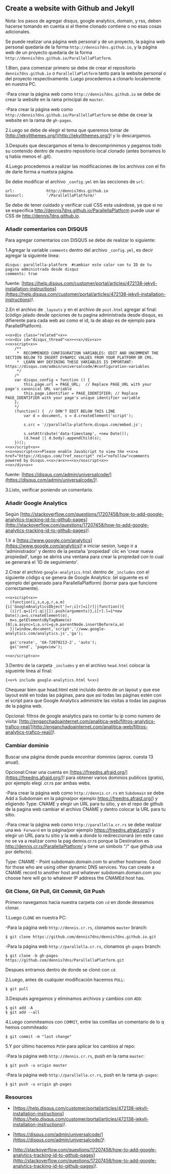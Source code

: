 
## Create a website with Github and Jekyll ##

Nota: los pasos de agregar disqus, google analytics, domain, y rss, deben hacerse tomando en cuenta si el theme clonado contiene o no esas cosas adicionales.

Se puede realizar una página web personal y de un proyecto, la página web personal quedaría de la forma ```http://dennis7dns.github.io```, y la página web de un proyecto quedaría de la forma ```http://dennis7dns.github.io/ParallellaPlatform```.

1.Bien, para comenzar primero se debe de crear el repositorio ```dennis7dns.github.io``` o ```ParallellaPlatform``` tanto para la website personal o del proyecto respectivamente. Luego procedemos a clonarlo localemente en nuestra PC.

-Para crear la página web como ```http://dennis7dns.github.io``` se debe de crear la website en la rama principal de ```master```.

-Para crear la página web como ```http://dennis7dns.github.io/ParallellaPlatform``` se debe de crear la website en la rama de ```gh-pages```.

2.Luego se debe de elegir el tema que queremos tomar de [http://jekyllthemes.org/](http://jekyllthemes.org/)! y lo descargamos.

3.Después que descargamos el tema lo descomprimimos y pegamos todo su contenido dentro de nuestro repositorio local clonado (antes borramos lo q había menos el .git).

4.Luego procedemos a realizar las modificaciones de los archivos con el fin de darle forma a nuetsra página.

Se debe modificar el archivo ```_config.yml``` en las secciones de ```url```:

```
url:              http://dennis7dns.github.io
baseurl:          '/ParallellaPlatform/'
```

Se debe de tener cuidado y verificar cuál CSS esta usándose, ya que si no se especifica http://dennis7dns.github.io/ParallellaPlatform puede usar el CSS de http://dennis7dns.github.io.

### Añadir comentarios con DISQUS ###

Para agregar comentarios con DISQUS se debe de realizar lo siguiente:

1.Agregar la variable ```comments``` dentro del archivo ```_config.yml```, es decir agregar la siguiente línea:

```
disqus: parallella-platform  #cambiar este calor con tu ID de tu pagina administrada desde disquz
comments: true
```

fuente: [https://help.disqus.com/customer/portal/articles/472138-jekyll-installation-instructions](https://help.disqus.com/customer/portal/articles/472138-jekyll-installation-instructions)!.

2.En el archivo de ```_layouts``` y en el archivo de ```post.html``` agregar al final: (código jalado desde opciones de tu pagina administrada desde disqus, es difierente para cada web asi como el id, la de abajo es de ejemplo para ParallellPlatform).

```
<<x>div class="related"<x>>
<<x>div id="disqus_thread"<x>><<x>/div<x>>
<<x>script<x>>
    /**
     *  RECOMMENDED CONFIGURATION VARIABLES: EDIT AND UNCOMMENT THE SECTION BELOW TO INSERT DYNAMIC VALUES FROM YOUR PLATFORM OR CMS.
     *  LEARN WHY DEFINING THESE VARIABLES IS IMPORTANT: https://disqus.com/admin/universalcode/#configuration-variables
     */
    /*
    var disqus_config = function () {
        this.page.url = PAGE_URL;  // Replace PAGE_URL with your page's canonical URL variable
        this.page.identifier = PAGE_IDENTIFIER; // Replace PAGE_IDENTIFIER with your page's unique identifier variable
    };
    */
    (function() {  // DON'T EDIT BELOW THIS LINE
        var d = document, s = d.createElement('script');
             
        s.src = '//parallella-platform.disqus.com/embed.js';
            
        s.setAttribute('data-timestamp', +new Date());
        (d.head || d.body).appendChild(s);
    })();
<<x>/script<x>>
<<x>noscript<x>>Please enable JavaScript to view the <<x>a href="https://disqus.com/?ref_noscript" rel="nofollow">comments powered by Disqus.<<x>/a<x>><<x>/noscript<x>>
<<x>/div<x>>
```

fuente: [https://disqus.com/admin/universalcode/](https://disqus.com/admin/universalcode/)!.

3.Listo, verificar poniendo un comentario.

### Añadir Google Analytics ###

Según [http://stackoverflow.com/questions/17207458/how-to-add-google-analytics-tracking-id-to-github-pages](http://stackoverflow.com/questions/17207458/how-to-add-google-analytics-tracking-id-to-github-pages)!.

1.Ir a [https://www.google.com/analytics](https://www.google.com/analytics)! e iniciar sesion, luego ir a 'administrador' y  dentro de la pestaña 'propiedad' clic en 'crear nueva propiedad', luego se abrirá una ventana para crear la propiedad con lo cual se generará el 'ID de seguimiento'.


2.Crear el archivo ```google-analytics.html``` dentro de ```_includes``` con el siguiente código q se genera de Google Analytics: (el siguente es el ejemplo del generado para ParallellaPlatform) (borrar <x> para que funcione correctamente).

```
<<x>script<x>>
  (function(i,s,o,g,r,a,m){i['GoogleAnalyticsObject']=r;i[r]=i[r]||function(){
  (i[r].q=i[r].q||[]).push(arguments)},i[r].l=1*new Date();a=s.createElement(o),
  m=s.getElementsByTagName(o)[0];a.async=1;a.src=g;m.parentNode.insertBefore(a,m)
  })(window,document,'script','//www.google-analytics.com/analytics.js','ga');
      
  ga('create', 'UA-72070213-2', 'auto');
  ga('send', 'pageview');
       
<<x>/script<x>>
```

3.Dentro de la carpeta ```_includes``` y en el archivo ```head.html``` colocar la sigueinte linea al final:

```
{<x>% include google-analytics.html %<x>}
```

Chequear bien que head.html esté incluido dentro de un layout y que ese layout esté en todas las páginas, para que así todas las páginas estén con el script para que Google Analytics administre las visitas a todas las paginas de la página web.

Opcional: filtros de google analytics para no contar tu ip como numero de visita: [http://enganchadoainternet.com/analitica-web/filtros-analytics-trafico-real/](http://enganchadoainternet.com/analitica-web/filtros-analytics-trafico-real/)!.

### Cambiar dominio ###

Buscar una página donde pueda encontrar dominios (aprox. cuesta <x>13 anual).

Opcional:Crear una cuenta en [https://freedns.afraid.org/](https://freedns.afraid.org/)! para obtener varios dominios publicos (gratis), por ejemplo elegí .cr.rs par ambas webs.

-Para crear la página web como ```http://dennis.cr.rs``` en ```Subdomain``` se debe Add a Subdomain en la página(por ejemplo https://freedns.afraid.org/) y eligiendo Type: CNAME y elegir un URL para tu sitio, y en el repo de github de la pagina web cambiar el archivo CNAME y dentro colocar la URL para tu sitio.

-Para crear la página web como ```http://parallella.cr.rs``` se debe realizar una ```Web Forward``` en la página(por ejemplo https://freedns.afraid.org/) y elegir un URL para tu sitio y la web a donde lo redireccionará (en este caso no se va a realizar como la pag dennis.cr.rs porque la Destination es http://dennis.cr.rs/ParallellaPlatform/ y tiene un simbolo "/" que github usa por defecto).

Type: CNAME - Point subdomain.domain.com to another hostname. Good for those who are using other dynamic DNS services. You can create a CNAME record to another host and whatever subdomain.domain.com you choose here will go to whatever IP address the CNAMEd host has.

### Git Clone, Git Pull, Git Commit, Git Push ###

Primero navegamos hacia nuestra carpeta con ```cd``` en donde deseamos clonar.

1.Luego ```CLONE``` en nuestra PC:

-Para la página web ```http://dennis.cr.rs```, clonamos ```master``` branch:

```
$ git clone https://github.com/dennis7dns/dennis7dns.github.io.git
```

-Para la página web ```http://parallella.cr.rs```, clonamos ```gh-pages``` branch:

```
$ git clone -b gh-pages https://github.com/dennis7dns/ParallellaPlatform.git
```

Despues entramos dentro de donde se clonó con ```cd```.

2.Luego, antes de cualquier modificación hacemos ```PULL```:

```
$ git pull
```

3.Después agregamos y eliminamos archivos y cambios con ```ADD```:

```
$ git add -A
$ git add --all
```

4.Luego commiteamos con ```COMMIT```, entre las comillas un comentario de lo q hemos commiteado:

```
$ git commit -m "last change"
```

5.Y por último hacemos ```PUSH``` para aplicar los cambios al repo:

-Para la página web ```http://dennis.cr.rs```, push en la rama ```master```:

```
$ git push -u origin master
```

-Para la página web ```http://parallella.cr.rs```, push en la rama ```gh-pages```:

```
$ git push -u origin gh-pages
```

### Resources ###

- [https://help.disqus.com/customer/portal/articles/472138-jekyll-installation-instructions](https://help.disqus.com/customer/portal/articles/472138-jekyll-installation-instructions)!.

- [https://disqus.com/admin/universalcode/](https://disqus.com/admin/universalcode/)!.

- [http://stackoverflow.com/questions/17207458/how-to-add-google-analytics-tracking-id-to-github-pages](http://stackoverflow.com/questions/17207458/how-to-add-google-analytics-tracking-id-to-github-pages)!.


